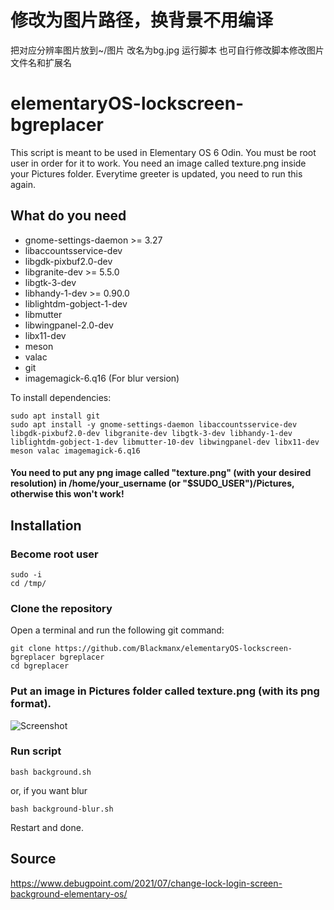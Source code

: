 # 修改为图片路径，换背景不用编译
把对应分辨率图片放到~/图片 改名为bg.jpg  运行脚本
也可自行修改脚本修改图片文件名和扩展名


# elementaryOS-lockscreen-bgreplacer

This script is meant to be used in Elementary OS 6 Odin. You must be root user in order for it to work. You need an image called texture.png inside your Pictures folder. Everytime greeter is updated, you need to run this again.

## What do you need

* gnome-settings-daemon >= 3.27
* libaccountsservice-dev
* libgdk-pixbuf2.0-dev
* libgranite-dev >= 5.5.0
* libgtk-3-dev
* libhandy-1-dev >= 0.90.0
* liblightdm-gobject-1-dev
* libmutter
* libwingpanel-2.0-dev
* libx11-dev
* meson
* valac
* git
* imagemagick-6.q16 (For blur version)

To install dependencies:

```
sudo apt install git
sudo apt install -y gnome-settings-daemon libaccountsservice-dev libgdk-pixbuf2.0-dev libgranite-dev libgtk-3-dev libhandy-1-dev liblightdm-gobject-1-dev libmutter-10-dev libwingpanel-dev libx11-dev meson valac imagemagick-6.q16
``` 

#### You need to put any png image called "texture.png" (with your desired resolution) in /home/your_username (or "$SUDO_USER")/Pictures, otherwise this won't work!

## Installation

### Become root user

```
sudo -i
cd /tmp/
```

### Clone the repository

Open a terminal and run the following git command:

```
git clone https://github.com/Blackmanx/elementaryOS-lockscreen-bgreplacer bgreplacer
cd bgreplacer
```

### Put an image in Pictures folder called texture.png (with its png format).

![Screenshot](Pictures.png)

### Run script

```
bash background.sh
```

or, if you want blur

```
bash background-blur.sh
```

Restart and done.

## Source

https://www.debugpoint.com/2021/07/change-lock-login-screen-background-elementary-os/
